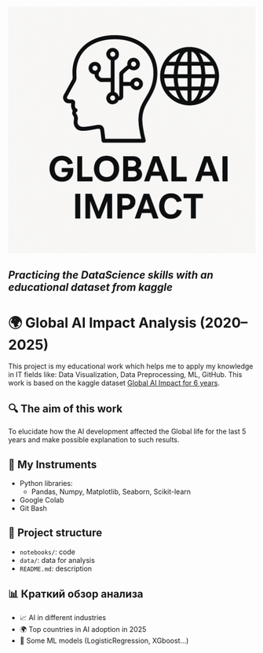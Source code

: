![...](./logo/logotype.png)
## _Practicing the DataScience skills with an educational dataset from kaggle_

# 🌍 Global AI Impact Analysis (2020–2025)

This project is my educational work which helps me to apply my knowledge in IT fields like: Data Visualization, Data Preprocessing, ML, GitHub. This work is based on the kaggle dataset [Global AI Impact for 6 years](https://www.kaggle.com/datasets/atharvasoundankar/impact-of-ai-on-digital-media-2020-2025/data?select=Global_AI_Content_Impact_Dataset.csv). 

## 🔍 The aim of this work

To elucidate how the AI development affected the Global life for the last 5 years and make possible explanation to such results.

## 🧰 My Instruments

- Python libraries:
  - Pandas, Numpy, Matplotlib, Seaborn, Scikit-learn
- Google Colab
- Git Bash

## 📂 Project structure

- `notebooks/`: code
- `data/`: data for analysis
- `README.md`: description

## 📊 Краткий обзор анализа

- 📈 AI in different industries
- 🌍 Top countries in AI adoption in 2025
- 🔮 Some ML models (LogisticRegression, XGboost...)


